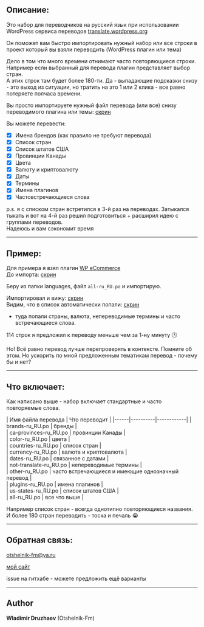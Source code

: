## Описание:  

Это набор для переводчиков на русский язык при использовании WordPress сервиса переводов [translate.wordpress.org](https://translate.wordpress.org/locale/ru/)  

Он поможет вам быстро импортировать нужный набор или все строки в проект который вы взяли переводить (WordPress плагин или тема)  

Дело в том что много времени отнимают часто повторяющиеся строки. Например если выбранный для перевода плагин представляет выбор стран.  
А этих строк там будет более 180-ти.
Да - выпадающие подсказки снизу - это выход из ситуации, но тратить на это 1 или 2 клика - все равно потеряете полчаса времени.  

Вы просто импортируете нужный файл перевода (или все) снизу переводимого плагина или темы: [скрин](https://yadi.sk/i/gZYlwmCyyUmESQ)  

Вы можете перевести:  

- [x] Имена брендов (как правило не требуют перевода)  
- [x] Список стран  
- [x] Список штатов США  
- [x] Провинции Канады  
- [x] Цвета  
- [x] Валюту и криптовалюту  
- [x] Даты  
- [x] Термины  
- [x] Имена плагинов  
- [x] Частовстречающиеся слова  

p.s. я с списком стран встретился в 3-й раз на переводах. Затыкался тыкать и вот на 4-й раз решил подготовиться + расширил идею с группами переводов.  
Надеюсь и вам сэкономит время  

------------------------------

## Пример:  

Для примера я взял плагин [WP eCommerce](https://translate.wordpress.org/locale/ru/default/wp-plugins/wp-e-commerce/)  
До импорта: [скрин](https://yadi.sk/i/_kFLqk-eFkLxIQ)  

Беру из папки languages, файл <code>all-ru_RU.po</code> и импортирую.  

Импортировал и вижу: [скрин](https://yadi.sk/i/GrGtJQUpyl-E-g)  
Видим, что в список автоматически попали: [скрин](https://yadi.sk/i/MYcRQjBKt-wQQA)  
- туда попали страны, валюта, непереводимые термины и часто встречающиеся слова.  

114 строк я предложил к переводу меньше чем за 1-ну минуту  🕒  

Но! Всё равно перевод лучше перепроверять в контексте. Помните об этом. Но ускорить по мной предложенным тематикам перевод - почему бы и нет?  

------------------------------

## Что включает:  

Как написано выше - набор включает стандартные и часто повторяемые слова.  

| Имя файла перевода | Что переводит |
|------|----------|------------|
| brands-ru_RU.po | бренды |  
| ca-provinces-ru_RU.po | провинции Канады |  
| color-ru_RU.po | цвета |  
| countries-ru_RU.po | список стран |  
| currency-ru_RU.po | валюта и криптовалюта |  
| dates-ru_RU.po | связанное с датами |  
| not-translate-ru_RU.po | непереводимые термины |  
| other-ru_RU.po | часто встречающиеся и имеющие однозначный перевод |  
| plugins-ru_RU.po | имена плагинов |  
| us-states-ru_RU.po | список штатов США |  
| all-ru_RU.po | все что выше |  

Например список стран - всегда однотипно повторяющиеся названия. И более 180 стран переводить - тоска и печаль  😭  

------------------------------

## Обратная связь:  

otshelnik-fm@ya.ru  

[мой сайт](https://otshelnik-fm.ru/)  

issue на гитхабе - можете предложить ещё варианты  

------------------------------

## Author  

**Wladimir Druzhaev** (Otshelnik-Fm)  
